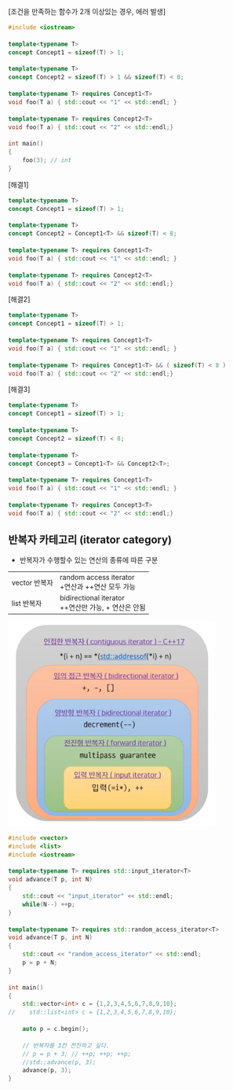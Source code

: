 <style>
r { color: Red }
o { color: Orange }
g { color: Green }
</style>

[조건을 만족하는 함수가 2개 이상있는 경우, 에러 발생]
```c++
#include <iostream>

template<typename T> 
concept Concept1 = sizeof(T) > 1;

template<typename T>   
concept Concept2 = sizeof(T) > 1 && sizeof(T) < 8;

template<typename T> requires Concept1<T> 
void foo(T a) { std::cout << "1" << std::endl; }

template<typename T> requires Concept2<T>
void foo(T a) { std::cout << "2" << std::endl;}

int main()
{
    foo(3); // int
}
```

[해결1]
```c++
template<typename T> 
concept Concept1 = sizeof(T) > 1;

template<typename T>   
concept Concept2 = Concept1<T> && sizeof(T) < 8;

template<typename T> requires Concept1<T> 
void foo(T a) { std::cout << "1" << std::endl; }

template<typename T> requires Concept2<T>
void foo(T a) { std::cout << "2" << std::endl;}

```

[해결2]
```c++
template<typename T> 
concept Concept1 = sizeof(T) > 1;

template<typename T> requires Concept1<T> 
void foo(T a) { std::cout << "1" << std::endl; }

template<typename T> requires Concept1<T> && ( sizeof(T) < 8 )
void foo(T a) { std::cout << "2" << std::endl;}
```

[해결3]
```c++
template<typename T> 
concept Concept1 = sizeof(T) > 1;

template<typename T>   
concept Concept2 = sizeof(T) < 8;

template<typename T>   
concept Concept3 = Concept1<T> && Concept2<T>;

template<typename T> requires Concept1<T> 
void foo(T a) { std::cout << "1" << std::endl; }

template<typename T> requires Concept3<T>
void foo(T a) { std::cout << "2" << std::endl;}
```

## 반복자 카테고리 (iterator category)
- 반복자가 수행할수 있는 연산의 종류에 따른 구분

|||
|--|--|
|vector 반복자|random access iterator<br>+연산과 ++연산 모두 가능|
|list 반복자|bidirectional iterator<br>++연산만 가능, + 연산은 안됨|

![](../img/6-06.png)

```c++
#include <vector>
#include <list>
#include <iostream>

template<typename T> requires std::input_iterator<T>
void advance(T p, int N)
{
    std::cout << "input_iterator" << std::endl;
    while(N--) ++p;
}

template<typename T> requires std::random_access_iterator<T>
void advance(T p, int N)
{
    std::cout << "random_access_iterator" << std::endl;
    p = p + N;
}

int main()
{
    std::vector<int> c = {1,2,3,4,5,6,7,8,9,10};
//    std::list<int> c = {1,2,3,4,5,6,7,8,9,10};

    auto p = c.begin();

    // 반복자를 3칸 전진하고 싶다.
    // p = p + 3; // ++p; ++p; ++p;
    //std::advance(p, 3);
    advance(p, 3);
}
```


